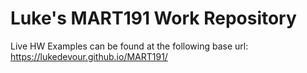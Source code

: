 # Luke's MART191 Work Repository

Live HW Examples can be found at the following base url:
https://lukedevour.github.io/MART191/
